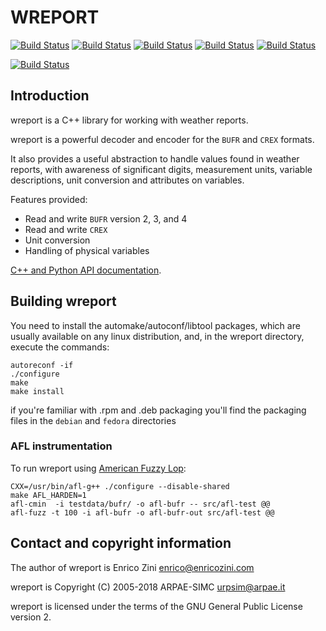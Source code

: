 # WREPORT

[![Build Status](https://badges.herokuapp.com/travis/ARPA-SIMC/wreport?branch=master&env=DOCKER_IMAGE=centos:7&label=centos7)](https://travis-ci.org/ARPA-SIMC/wreport)
[![Build Status](https://badges.herokuapp.com/travis/ARPA-SIMC/wreport?branch=master&env=DOCKER_IMAGE=fedora:29&label=fedora29)](https://travis-ci.org/ARPA-SIMC/wreport)
[![Build Status](https://badges.herokuapp.com/travis/ARPA-SIMC/wreport?branch=master&env=DOCKER_IMAGE=fedora:30&label=fedora30)](https://travis-ci.org/ARPA-SIMC/wreport)
[![Build Status](https://badges.herokuapp.com/travis/ARPA-SIMC/wreport?branch=master&env=DOCKER_IMAGE=fedora:31&label=fedora31)](https://travis-ci.org/ARPA-SIMC/wreport)
[![Build Status](https://badges.herokuapp.com/travis/ARPA-SIMC/wreport?branch=master&env=DOCKER_IMAGE=fedora:rawhide&label=fedorarawhide)](https://travis-ci.org/ARPA-SIMC/wreport)

[![Build Status](https://copr.fedorainfracloud.org/coprs/simc/stable/package/wreport/status_image/last_build.png)](https://copr.fedorainfracloud.org/coprs/simc/stable/package/wreport/)

## Introduction

wreport is a C++ library for working with weather reports.

wreport is a powerful decoder and encoder for the `BUFR` and `CREX` formats.

It also provides a useful abstraction to handle values found in weather
reports, with awareness of significant digits, measurement units, variable
descriptions, unit conversion and attributes on variables.

Features provided:

- Read and write `BUFR` version 2, 3, and 4
- Read and write `CREX`
- Unit conversion
- Handling of physical variables

[C++ and Python API documentation](https://arpa-simc.github.io/wreport/).

## Building wreport

You need to install the automake/autoconf/libtool packages, which are usually 
available on any linux distribution, and, in the wreport directory, execute 
the commands:

    autoreconf -if 
    ./configure
    make
    make install

if you're familiar with .rpm and .deb packaging you'll find the packaging 
files in the `debian` and `fedora` directories

### AFL instrumentation

To run wreport using [American Fuzzy Lop](http://lcamtuf.coredump.cx/afl/):

    CXX=/usr/bin/afl-g++ ./configure --disable-shared
    make AFL_HARDEN=1
    afl-cmin  -i testdata/bufr/ -o afl-bufr -- src/afl-test @@
    afl-fuzz -t 100 -i afl-bufr -o afl-bufr-out src/afl-test @@

## Contact and copyright information

The author of wreport is Enrico Zini <enrico@enricozini.com>

wreport is Copyright (C) 2005-2018 ARPAE-SIMC <urpsim@arpae.it>

wreport is licensed under the terms of the GNU General Public License version
2.
